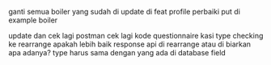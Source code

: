 ganti semua boiler yang sudah di update di feat profile
perbaiki put di example boiler

update dan cek lagi postman
cek lagi kode questionnaire
kasi type checking ke rearrange
apakah lebih baik response api di rearrange atau di biarkan apa adanya?
type harus sama dengan yang ada di database field

